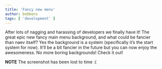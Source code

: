 ```yaml
---
title: 'Fancy new menu'
author: bobbens
tags: [ 'development' ]
---
```


After lots of nagging and harassing of developers we finally have it! The great epic new fancy main menu background, and what could be fancier than naev itself? Yes the background is a system (specifically it’s the start system for now). It’ll be a bit fancier in the future but you can now enjoy the awesomeness. No more boring backgrounds! Check it out!

**NOTE** The screenshot has been lost to time :(
